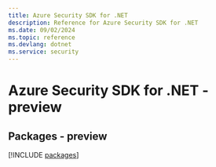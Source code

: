 ```yaml
---
title: Azure Security SDK for .NET
description: Reference for Azure Security SDK for .NET
ms.date: 09/02/2024
ms.topic: reference
ms.devlang: dotnet
ms.service: security
---
```

# Azure Security SDK for .NET - preview
## Packages - preview
[!INCLUDE [packages](security-index.md)]